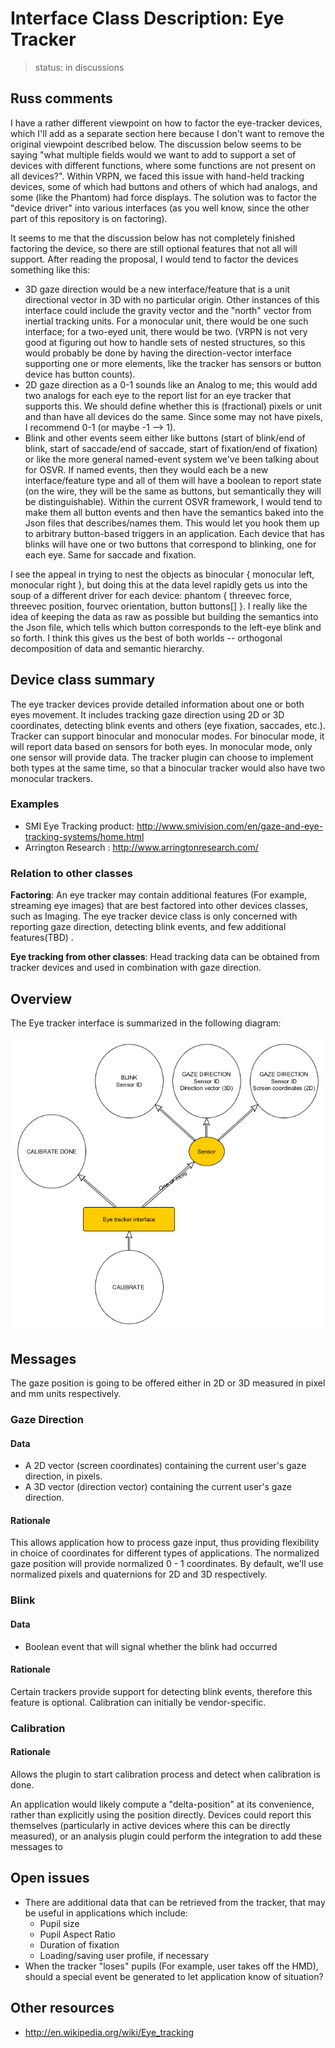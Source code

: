 # Interface Class Description: Eye Tracker

> status: in discussions

## Russ comments
I have a rather different viewpoint on how to factor the eye-tracker devices, which I'll add as a separate section here because I don't want to remove the original viewpoint described below.  The discussion below seems to be saying "what multiple fields would we want to add to support a set of devices with different functions, where some functions are not present on all devices?".  Within VRPN, we faced this issue with hand-held tracking devices, some of which had buttons and others of which had analogs, and some (like the Phantom) had force displays.  The solution was to factor the "device driver" into various interfaces (as you well know, since the other part of this repository is on factoring).

It seems to me that the discussion below has not completely finished factoring the device, so there are still optional features that not all will support.  After reading the proposal, I would tend to factor the devices something like this:
- 3D gaze direction would be a new interface/feature that is a unit directional vector in 3D with no particular origin.  Other instances of this interface could include the gravity vector and the "north" vector from inertial tracking units.  For a monocular unit, there would be one such interface; for a two-eyed unit, there would be two.  (VRPN is not very good at figuring out how to handle sets of nested structures, so this would probably be done by having the direction-vector interface supporting one or more elements, like the tracker has sensors or button device has button counts).
- 2D gaze direction as a 0-1 sounds like an Analog to me; this would add two analogs for each eye to the report list for an eye tracker that supports this.  We should define whether this is (fractional) pixels or unit and than have all devices do the same.  Since some may not have pixels, I recommend 0-1 (or maybe -1 --> 1).
- Blink and other events seem either like buttons (start of blink/end of blink, start of saccade/end of saccade, start of fixation/end of fixation) or like the more general named-event system we've been talking about for OSVR.  If named events, then they would each be a new interface/feature type and all of them will have a boolean to report state (on the wire, they will be the same as buttons, but semantically they will be distinguishable).  Within the current OSVR framework, I would tend to make them all button events and then have the semantics baked into the Json files that describes/names them.  This would let you hook them up to arbitrary button-based triggers in an application.  Each device that has blinks will have one or two buttons that correspond to blinking, one for each eye.  Same for saccade and fixation.

I see the appeal in trying to nest the objects as binocular { monocular left, monocular right }, but doing this at the data level rapidly gets us into the soup of a different driver for each device: phantom { threevec force, threevec position, fourvec orientation, button buttons[] }.  I really like the idea of keeping the data as raw as possible but building the semantics into the Json file, which tells which button corresponds to the left-eye blink and so forth.  I think this gives us the best of both worlds -- orthogonal decomposition of data and semantic hierarchy.

## Device class summary
The eye tracker devices provide detailed information about one or both eyes movement. It includes tracking gaze direction using 2D or 3D coordinates, detecting blink events and others (eye fixation, saccades, etc.). Tracker can support binocular and monocular modes. For binocular mode, it will report data based on sensors for both eyes. In monocular mode, only one sensor will provide data. 
The tracker plugin can choose to implement both types at the same time, so that a binocular tracker would also have two monocular trackers.

### Examples
- SMI Eye Tracking product: <http://www.smivision.com/en/gaze-and-eye-tracking-systems/home.html>
- Arrington Research : <http://www.arringtonresearch.com/>
	

### Relation to other classes
**Factoring**: An eye tracker may contain additional features (For example, streaming eye images) that are best factored into other devices classes, such as Imaging. The eye tracker device class is only concerned with reporting gaze direction, detecting blink events, and few additional features(TBD) .

**Eye tracking from other classes**: Head tracking data can be obtained from tracker devices and used in combination with gaze direction.

## Overview
The Eye tracker interface is summarized in the following diagram:

![Eye tracker interface class](EyeTrackerIntefaceClass.png)

## Messages
The gaze position is going to be offered either in 2D or 3D measured in pixel and mm units respectively.

### Gaze Direction
#### Data
- A 2D vector (screen coordinates) containing the current user's gaze direction, in pixels.
- A 3D vector (direction vector) containing the current user's gaze direction.

#### Rationale
This allows application how to process gaze input, thus providing flexibility in choice of coordinates for different types of applications. The normalized gaze position will provide normalized 0 - 1 coordinates. By default, we'll use normalized pixels and quaternions for 2D and 3D respectively.

### Blink
#### Data
- Boolean event that will signal whether the blink had occurred 

#### Rationale
Certain trackers provide support for detecting blink events, therefore this feature is optional. Calibration can initially be vendor-specific.

### Calibration
#### Rationale
Allows the plugin to start calibration process and detect when calibration is done.

An application would likely compute a "delta-position" at its convenience, rather than explicitly using the position directly. Devices could report this themselves (particularly in active devices where this can be directly measured), or an analysis plugin could perform the integration to add these messages to 

## Open issues

- There are additional data that can be retrieved from the tracker, that may be useful in applications which include:
	- Pupil size
	- Pupil Aspect Ratio
	- Duration of fixation
	- Loading/saving user profile, if necessary
- When the tracker "loses" pupils (For example, user takes off the HMD), should a special event be generated to let application know of situation?

## Other resources
- <http://en.wikipedia.org/wiki/Eye_tracking>
